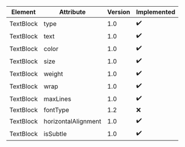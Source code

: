 Element | Attribute| Version | Implemented
------------ | ------------- |----------| ---------
TextBlock | type| 1.0|:heavy_check_mark:
TextBlock | text| 1.0|:heavy_check_mark:
TextBlock | color| 1.0|:heavy_check_mark:
TextBlock | size| 1.0|:heavy_check_mark:
TextBlock | weight| 1.0|:heavy_check_mark:
TextBlock | wrap| 1.0|:heavy_check_mark:
TextBlock | maxLines| 1.0|:heavy_check_mark:
TextBlock | fontType| 1.2|:x:
TextBlock | horizontalAlignment| 1.0|:heavy_check_mark:
TextBlock | isSubtle| 1.0|:heavy_check_mark:
